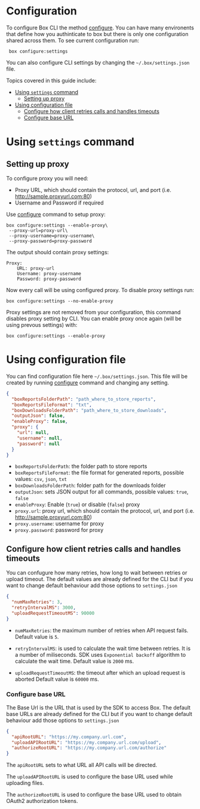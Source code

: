 # Configuration
To configure Box CLI the method [configure].
You can have many environents that define how you authinticate to box but there is only one configuration shared across them.
To see current configuration run:
```commandline
 box configure:settings
```

You can also configure CLI settings by changing the `~/.box/settings.json` file.

Topics covered in this guide include:
 - [Using `settings` command](#using-settings-command)
   - [Setting up proxy](#setting-up-proxy)
 - [Using configuration file](#using-configuration-file)
   - [Configure how client retries calls and handles timeouts](#configure-how-client-retries-calls-and-handles-timeouts)
   - [Configure base URL](#configure-base-url)


# Using `settings` command
## Setting up proxy

To configure proxy you will need:
* Proxy URL, which should contain the protocol, url, and port (i.e. http://sample.proxyurl.com:80)
* Username and Password if required

Use [configure] command to setup proxy:
```commandline
box configure:settings --enable-proxy\
 --proxy-url=proxy-url\
 --proxy-username=proxy-username\
 --proxy-password=proxy-password
```

The output should contain proxy settings:
```commandline
Proxy:
    URL: proxy-url
    Username: proxy-username
    Password: proxy-password
```

Now every call will be using configured proxy. To disable proxy settings run:
```commandline
box configure:settings --no-enable-proxy
```

Proxy settings are not removed from your configuration, this command disables proxy setting by CLI.
You can enable proxy once again (will be using prevous settings) with:
```commandline
box configure:settings --enable-proxy
```

# Using configuration file
You can find configuration file here `~/.box/settings.json`. This file will be created by running [configure] command 
and changing any setting. 

```json
{
  "boxReportsFolderPath": "path_where_to_store_reports",
  "boxReportsFileFormat": "txt",
  "boxDownloadsFolderPath": "path_where_to_store_downloads",
  "outputJson": false,
  "enableProxy": false,
  "proxy": {
	"url": null,
	"username": null,
	"password": null
  }
}
```

- `boxReportsFolderPath`: the folder path to store reports
- `boxReportsFileFormat`: the file format for generated reports, possible values: `csv`, `json`, `txt`
- `boxDownloadsFolderPath`: folder path for the downloads folder
- `outputJson`: sets JSON output for all commands, possible values: `true`, `false`
- `enableProxy`: Enable (`true`) or disable (`false`) proxy
- `proxy.url`: proxy url, which should contain the protocol, url, and port (i.e. http://sample.proxyurl.com:80)
- `proxy.username`: username for proxy
- `proxy.password`: password for proxy

## Configure how client retries calls and handles timeouts

You can confugure how many retries, how long to wait between retries or upload timeout. The default values are already
defined for the CLI but if you want to change default behaviour add those options to `settings.json`

```json
{
  "numMaxRetries": 3,
  "retryIntervalMS": 3000,
  "uploadRequestTimeoutMS": 90000
}
```

- `numMaxRetries`: the maximum number of retries when API request fails. Default value is `5`.

- `retryIntervalMS`: is used to calculate the wait time between retries. It is a number of miliseconds. SDK
uses `Exponential backoff` algorithm to calculate the wait time. Default value is `2000` ms.

- `uploadRequestTimeoutMS`: the timeout after which an upload request is aborted Default value is `60000` ms.

### Configure base URL

The Base Url is the URL that is used by the SDK to access Box. The default base URLs are already defined for the CLI but
if you want to change default behaviour add those options to `settings.json`

```json
{
  "apiRootURL": "https://my.company.url.com",
  "uploadAPIRootURL": "https://my.company.url.com/upload",
  "authorizeRootURL": "https://my.company.url.com/authorize"
}
```

The `apiRootURL` sets to what URL all API calls will be directed.

The `uploadAPIRootURL` is used to configure the base URL used while uploading files.

The `authorizeRootURL` is used to configure the base URL used to obtain OAuth2 authorization tokens.

[configure]: configure.md
